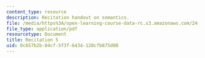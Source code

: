 ```yaml
---
content_type: resource
description: Recitation handout on semantics.
file: /media/https%3A/open-learning-course-data-rc.s3.amazonaws.com/24-973-advanced-semantics-spring-2009/0c657b2b04cf5f3f6434120cfb875d00_MIT24_973s09_rec05.pdf
file_type: application/pdf
resourcetype: Document
title: Recitation 5
uid: 0c657b2b-04cf-5f3f-6434-120cfb875d00
---
```

